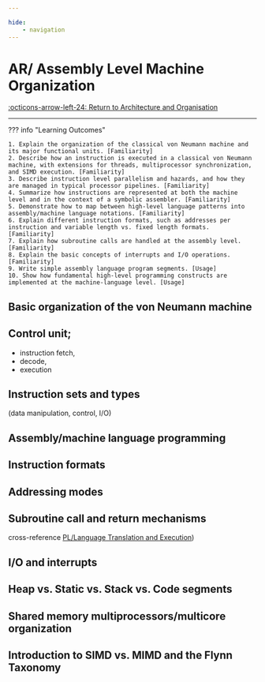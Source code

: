 ```yaml
---

hide:
    - navigation 
---
```

# AR/ Assembly Level Machine Organization

[:octicons-arrow-left-24: Return to Architecture and Organisation](/Knowledge-Notebook/Architecture-Organisation/)

---

??? info "Learning Outcomes"

    1. Explain the organization of the classical von Neumann machine and its major functional units. [Familiarity]
    2. Describe how an instruction is executed in a classical von Neumann machine, with extensions for threads, multiprocessor synchronization, and SIMD execution. [Familiarity]
    3. Describe instruction level parallelism and hazards, and how they are managed in typical processor pipelines. [Familiarity]
    4. Summarize how instructions are represented at both the machine level and in the context of a symbolic assembler. [Familiarity]
    5. Demonstrate how to map between high-level language patterns into assembly/machine language notations. [Familiarity]
    6. Explain different instruction formats, such as addresses per instruction and variable length vs. fixed length formats. [Familiarity]
    7. Explain how subroutine calls are handled at the assembly level. [Familiarity]
    8. Explain the basic concepts of interrupts and I/O operations. [Familiarity]
    9. Write simple assembly language program segments. [Usage]
    10. Show how fundamental high-level programming constructs are implemented at the machine-language level. [Usage]

## Basic organization of the von Neumann machine

## Control unit; 

- instruction fetch, 
- decode, 
- execution
  
## Instruction sets and types 

(data manipulation, control, I/O)

## Assembly/machine language programming

## Instruction formats

## Addressing modes

## Subroutine call and return mechanisms 

cross-reference [PL/Language Translation and Execution]())

## I/O and interrupts

## Heap vs. Static vs. Stack vs. Code segments

## Shared memory multiprocessors/multicore organization

## Introduction to SIMD vs. MIMD and the Flynn Taxonomy
